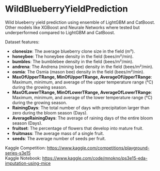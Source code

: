 # WildBlueberryYieldPrediction
Wild blueberry yield prediction using ensemble of LightGBM and CatBoost. Other models like XGBoost and Neurale Networks where tested but underperformed compared to LightGBM and CatBoost.

Dataset features:
- **clonesize**: The average blueberry clone size in the field (m²).
- **honeybee**: The honeybee density in the field (bees/m²/min).
- **bumbles**: The bumblebee density in the field (bees/m²/min).
- **andrena**: The Andrena (mining bee) density in the field (bees/m²/min).
- **osmia**: The Osmia (mason bee) density in the field (bees/m²/min).
- **MaxOfUpperTRange, MinOfUpperTRange, AverageOfUpperTRange**: Maximum, minimum, and average of the upper temperature range (℃) during the growing season.
- **MaxOfLowerTRange, MinOfLowerTRange, AverageOfLowerTRange**: Maximum, minimum, and average of the lower temperature range (℃) during the growing season.
- **RainingDays**: The total number of days with precipitation larger than zero during the bloom season (Days).
- **AverageRainingDays**: The average of raining days of the entire bloom season (Days).
- **fruitset**: The percentage of flowers that develop into mature fruit.
- **fruitmass**: The average mass of a single fruit.
- **seeds**: The average number of seeds per fruit.

Kaggle Competition: https://www.kaggle.com/competitions/playground-series-s3e15  
Kaggle Notebook: https://www.kaggle.com/code/mnokno/ps3e15-eda-imputation-using-mice  
